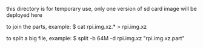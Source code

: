 this directory is for temporary use, only one version of sd card image will be deployed here

to join the parts, example:
    $ cat rpi.img.xz.* > rpi.img.xz

to split a big file, example:
    $ split -b 64M -d rpi.img.xz "rpi.img.xz.part"
